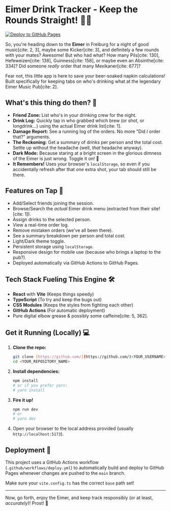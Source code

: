 # Eimer Drink Tracker - Keep the Rounds Straight! 🍻🤘

[![Deploy to GitHub Pages](https://github.com/<YOUR_USERNAME>/<YOUR_REPOSITORY_NAME>/actions/workflows/deploy.yml/badge.svg)](https://github.com/<YOUR_USERNAME>/<YOUR_REPOSITORY_NAME>/actions/workflows/deploy.yml)

So, you're heading down to the **Eimer** in Freiburg for a night of good music[cite: 2, 3], maybe some Kicker[cite: 3], and definitely a few rounds with your mates? Awesome! But who had what? How many Pils[cite: 130], Hefeweizen[cite: 138], Guinness[cite: 158], or maybe even an Absinthe[cite: 334]? Did someone _really_ order that many Mexikaner[cite: 677]?

Fear not, this little app is here to save your beer-soaked napkin calculations! Built specifically for keeping tabs on who's drinking what at the legendary Eimer Music Pub[cite: 2].

## What's this thing do then? 🤔

- **Friend Zone:** List who's in your drinking crew for the night.
- **Drink Log:** Quickly tap in who grabbed which brew (or shot, or longdrink...) using the actual Eimer drink list[cite: 1].
- **Damage Report:** See a running log of the orders. No more "Did _I_ order that?" arguments.
- **The Reckoning:** Get a summary of drinks per person and the total cost. Settle up without the headache (well, _that_ headache anyway).
- **Dark Mode:** Because staring at a bright screen in the glorious dimness of the Eimer is just wrong. Toggle it on! 🌙
- **It Remembers!** Uses your browser's `localStorage`, so even if you accidentally refresh after that _one_ extra shot, your tab should still be there.

## Features on Tap 🍺

- Add/Select friends joining the session.
- Browse/Search the _actual_ Eimer drink menu (extracted from their site! [cite: 1]).
- Assign drinks to the selected person.
- View a real-time order log.
- Remove mistaken orders (we've all been there).
- See a summary breakdown per person and total cost.
- Light/Dark theme toggle.
- Persistent storage using `localStorage`.
- Responsive design for mobile use (because who brings a laptop to the pub?).
- Deployed automatically via GitHub Actions to GitHub Pages.

## Tech Stack Fueling This Engine 🛠️

- **React** with **Vite** (Keeps things speedy)
- **TypeScript** (To try and keep the bugs out)
- **CSS Modules** (Keeps the styles from fighting each other)
- **GitHub Actions** (For automatic deployment)
- Pure digital elbow grease & possibly some caffeine[cite: 5, 362].

## Get it Running (Locally) 💻

1.  **Clone the repo:**
    ```bash
    git clone [https://github.com/](https://github.com/)<YOUR_USERNAME>/<YOUR_REPOSITORY_NAME>.git
    cd <YOUR_REPOSITORY_NAME>
    ```
2.  **Install dependencies:**
    ```bash
    npm install
    # or if you prefer yarn:
    # yarn install
    ```
3.  **Fire it up!**
    ```bash
    npm run dev
    # or
    # yarn dev
    ```
4.  Open your browser to the local address provided (usually `http://localhost:5173`).

## Deployment 🚀

This project uses a GitHub Actions workflow (`.github/workflows/deploy.yml`) to automatically build and deploy to GitHub Pages whenever changes are pushed to the `main` branch.

Make sure your `vite.config.ts` has the correct `base` path set!

---

Now, go forth, enjoy the Eimer, and keep track responsibly (or at least, _accurately_)! Prost! 🍻

